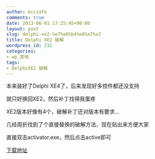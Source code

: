 ```yaml
---
author: bccsafe
comments: true
date: 2013-06-01 17:25:45+00:00
layout: post
slug: delphi-xe2-%e7%a0%b4%e8%a7%a3
title: Delphi XE2 破解
wordpress_id: 231
categories:
- wp_其他
tags:
- DelphiXE2 破解
---
```


本来装好了Delphi XE4了，后来发现好多控件都还没支持

就只好换回XE2，然后补丁找得我蛋疼

XE2版本好像有4个，破解补丁还对版本有要求...

几经周折找到了个直接替换的破解方法，现在贴出来方便大家

直接双击activator.exe，然后点击active即可


[下载地址](http://pan.baidu.com/share/link?shareid=507904&uk=1982385223)














